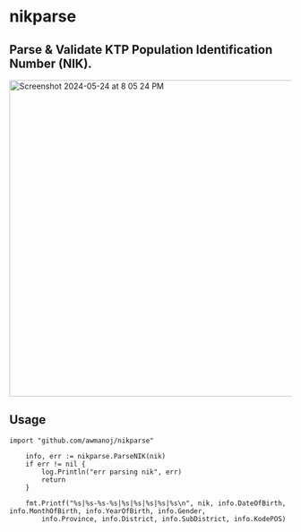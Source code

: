 # nikparse

## Parse & Validate KTP Population Identification Number (NIK).


<img width="565" alt="Screenshot 2024-05-24 at 8 05 24 PM" src="https://github.com/awmanoj/nikparse/assets/1171470/2504ee40-e057-42c3-bc49-40d292aa6e67">

## Usage 

```
import "github.com/awmanoj/nikparse"
```

```
	info, err := nikparse.ParseNIK(nik)
	if err != nil {
		log.Println("err parsing nik", err)
		return
	}

	fmt.Printf("%s|%s-%s-%s|%s|%s|%s|%s|%s\n", nik, info.DateOfBirth, info.MonthOfBirth, info.YearOfBirth, info.Gender,
		info.Province, info.District, info.SubDistrict, info.KodePOS)
```

